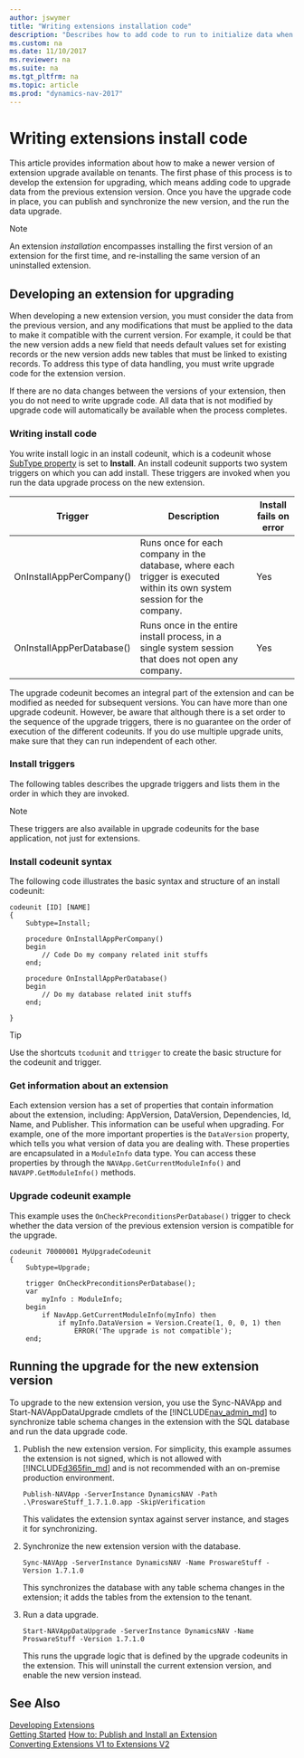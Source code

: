 ```yaml
---
author: jswymer
title: "Writing extensions installation code"
description: "Describes how to add code to run to initialize data when an extension is installed."
ms.custom: na
ms.date: 11/10/2017
ms.reviewer: na
ms.suite: na
ms.tgt_pltfrm: na
ms.topic: article
ms.prod: "dynamics-nav-2017"
---
```

# Writing extensions install code
This article provides information about how to make a newer version of extension upgrade available on tenants. The first phase of this process is to develop the extension for upgrading, which means adding code to upgrade data from the previous extension version. Once you have the upgrade code in place, you can publish and synchronize the new version, and the run the data upgrade.

> [!Note]
> An extension *installation* encompasses installing the first version of an extension for the first time, and re-installing the same version of an uninstalled extension. 

## Developing an extension for upgrading
When developing a new extension version, you must consider the data from the previous version, and any modifications that must be applied to the data to make it compatible with the current version. For example, it could be that the new version adds a new field that needs default values set for existing records or the new version adds new tables that must be linked to existing records. To address this type of data handling, you must write upgrade code for the extension version.

If there are no data changes between the versions of your extension, then you do not need to write upgrade code. All data that is not modified by upgrade code will automatically be available when the process completes.

### Writing install code
You write install logic in an install codeunit, which is a codeunit whose [SubType property](properties/devenv-subtype-property-codeunit.md) is set to **Install**. An install codeunit supports two system triggers on which you can add install. These triggers are invoked when you run the data upgrade process on the new extension.

|Trigger |Description | Install fails on error |
|--------|------------|----------------------------|
|OnInstallAppPerCompany()| Runs once for each company in the database, where each trigger is executed within its own system session for the company.|Yes|
|OnInstallAppPerDatabase()|Runs once in the entire install process, in a single system session that does not open any company.|Yes|


The upgrade codeunit becomes an integral part of the extension and can be modified as needed for subsequent versions. You can have more than one upgrade codeunit. However, be aware that although there is a set order to the sequence of the upgrade triggers, there is no guarantee on the order of execution of the different codeunits. If you do use multiple upgrade units, make sure that they can run independent of each other.

### Install triggers
The following tables describes the upgrade triggers and lists them in the order in which they are invoked.


> [!Note]
> These triggers are also available in upgrade codeunits for the base application, not just for extensions. 

### Install codeunit syntax
The following code illustrates the basic syntax and structure of an install codeunit:

```
codeunit [ID] [NAME]
{
	Subtype=Install; 
	
	procedure OnInstallAppPerCompany()
	begin
		// Code Do my company related init stuffs
	end;
	
	procedure OnInstallAppPerDatabase()
	begin
		// Do my database related init stuffs
	end;

}
```
> [!TIP]
> Use the shortcuts `tcodunit` and `ttrigger` to create the basic structure for the codeunit and trigger.

### Get information about an extension
Each extension version has a set of properties that contain information about the extension, including: AppVersion, DataVersion, Dependencies, Id, Name, and Publisher. This information can be useful when upgrading. For example, one of the more important properties is the `DataVersion` property, which tells you what version of data you are dealing with. These properties are encapsulated in a `ModuleInfo` data type. You can access these properties by through the `NAVApp.GetCurrentModuleInfo()` and `NAVAPP.GetModuleInfo()` methods.

### Upgrade codeunit example 
This example uses the `OnCheckPreconditionsPerDatabase()` trigger to check whether the data version of the previous extension version is compatible for the upgrade.

```
codeunit 70000001 MyUpgradeCodeunit
{
    Subtype=Upgrade;
    
    trigger OnCheckPreconditionsPerDatabase();
    var 
        myInfo : ModuleInfo;
    begin
        if NavApp.GetCurrentModuleInfo(myInfo) then
            if myInfo.DataVersion = Version.Create(1, 0, 0, 1) then
                ERROR('The upgrade is not compatible'); 
    end;
```

## Running the upgrade for the new extension version
To upgrade to the new extension version, you use the Sync-NAVApp and Start-NAVAppDataUpgrade cmdlets of the [!INCLUDE[nav_admin_md](includes/nav_admin_md.md)] to synchronize table schema changes in the extension with the SQL database and run the data upgrade code.

1.  Publish the new extension version. For simplicity, this example assumes the extension is not signed, which is not allowed with [!INCLUDE[d365fin_md](includes/d365fin_md.md)] and is not recommended with an on-premise production environment.

    ```
    Publish-NAVApp -ServerInstance DynamicsNAV -Path .\ProswareStuff_1.7.1.0.app -SkipVerification
    ```
    This validates the extension syntax against server instance, and stages it for synchronizing.

3.  Synchronize the new extension version with the database.

    ```
    Sync-NAVApp -ServerInstance DynamicsNAV -Name ProswareStuff -Version 1.7.1.0
    ```
    This synchronizes the database with any table schema changes in the extension; it adds the tables from the extension to the tenant.

4.  Run a data upgrade.

    ```
    Start-NAVAppDataUpgrade -ServerInstance DynamicsNAV -Name ProswareStuff -Version 1.7.1.0
    ```
    This runs the upgrade logic that is defined by the upgrade codeunits in the extension. This will uninstall the current extension version, and enable the new version instead.

## See Also  
[Developing Extensions](devenv-dev-overview.md)  
[Getting Started](devenv-get-started.md) 
[How to: Publish and Install an Extension](devenv-how-publish-and-install-an-extension-v2.md)  
[Converting Extensions V1 to Extensions V2](devenv-upgrade-v1-to-v2-overview.md)  
